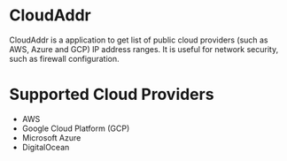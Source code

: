 # CloudAddr
CloudAddr is a application to get list of public cloud providers (such as AWS, Azure and GCP) IP address ranges. It is useful for network security, such as firewall configuration.

# Supported Cloud Providers
- AWS
- Google Cloud Platform (GCP)
- Microsoft Azure
- DigitalOcean
